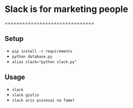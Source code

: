 # Slack is for marketing people
===============================

## Setup

* `pip install -r requirements`
* `python database.py`
* `alias slack="python slack.py"`
 
## Usage

* `slack`
* `slack giulio`
* `slack aris psinesai na fame?`

